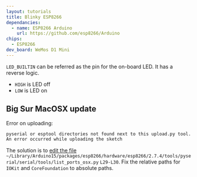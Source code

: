```yaml
---
layout: tutorials
title: Blinky ESP8266
dependancies:
  - name: ESP8266 Arduino
    url: https://github.com/esp8266/Arduino
chips:
  - ESP8266
dev_board: WeMos D1 Mini
---
```


`LED_BUILTIN` can be referred as the pin for the on-board LED. It has a reverse logic.

- `HIGH` is LED off
- `LOW` is LED on

## Big Sur MacOSX update

Error on uploading:

```sh
pyserial or esptool directories not found next to this upload.py tool.
An error occurred while uploading the sketch
```

The solution is to [edit the file](https://forum.arduino.cc/index.php?topic=702144.msg4793318#msg4793318) `~/Library/Arduino15/packages/esp8266/hardware/esp8266/2.7.4/tools/pyserial/serial/tools/list_ports_osx.py` `L29-L30`. Fix the relative paths for `IOKit` and `CoreFoundation` to absolute paths.

